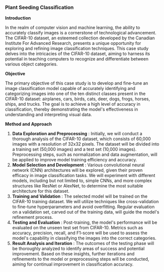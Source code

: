 ### Plant Seeding Classification
**Introduction**


In the realm of computer vision and machine learning, the ability to accurately classify images is a cornerstone of technological advancement. The CIFAR-10 dataset, an esteemed collection developed by the Canadian Institute For Advanced Research, presents a unique opportunity for exploring and refining image classification techniques. This case study delves into the intricacies of the CIFAR-10 dataset, aiming to harness its potential in teaching computers to recognize and differentiate between various object categories.

**Objective**

The primary objective of this case study is to develop and fine-tune an image classification model capable of accurately identifying and categorizing images into one of the ten distinct classes present in the CIFAR-10 dataset: airplanes, cars, birds, cats, deer, dogs, frogs, horses, ships, and trucks. The goal is to achieve a high level of accuracy in classification, thereby demonstrating the model's effectiveness in understanding and interpreting visual data.

**Method and Approach**

1. **Data Exploration and Preprocessing** : Initially, we will conduct a thorough analysis of the CIFAR-10 dataset, which consists of 60,000 images with a resolution of 32x32 pixels. The dataset will be divided into a training set (50,000 images) and a test set (10,000 images). Preprocessing steps, such as normalization and data augmentation, will be applied to improve model training efficiency and accuracy.
2. **Model Selection and Development** : Various convolutional neural network (CNN) architectures will be explored, given their proven efficacy in image classification tasks. We will experiment with different models, including but not limited to, simple CNNs, and more complex structures like ResNet or AlexNet, to determine the most suitable architecture for this dataset.
3. **Training and Validation** : The selected model will be trained on the CIFAR-10 training dataset. We will utilize techniques like cross-validation to fine-tune hyperparameters and avoid overfitting. Regular evaluation on a validation set, carved out of the training data, will guide the model's refinement process.
4. **Testing and Evaluation** : Post-training, the model's performance will be evaluated on the unseen test set from CIFAR-10. Metrics such as accuracy, precision, recall, and F1-score will be used to assess the model's capability in classifying the images into the correct categories.
5. **Result Analysis and Iteration** : The outcomes of the testing phase will be thoroughly analyzed to identify areas of success and potential improvement. Based on these insights, further iterations and refinements to the model or preprocessing steps will be conducted, aiming for continual improvement in classification accuracy.
